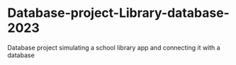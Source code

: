 # Database-project-Library-database-2023
Database project simulating a school library app and connecting it with a database
